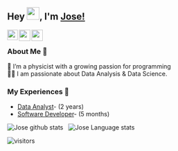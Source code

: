 

## Hey <img src="https://github.com/TheDudeThatCode/TheDudeThatCode/blob/master/Assets/Hi.gif" width="29px">, I'm [Jose!](https://www.linkedin.com/in/jose-luis-cordoba-cabanillas-52805ab6) 
<!--
**p3p31v/p3p31v** is a ✨ _special_ ✨ repository because its `README.md` (this file) appears on your GitHub profile.

Here are some ideas to get you started:

- 🔭 I’m currently working on ...
- 🌱 I’m currently learning ...
- 👯 I’m looking to collaborate on ...
- 🤔 I’m looking for help with ...
- 💬 Ask me about ...
- 📫 How to reach me: ...
- 😄 Pronouns: ...
- ⚡ Fun fact: ...
-->


<a href="https://www.linkedin.com/in/jose-luis-cordoba-cabanillas-52805ab6">
  <img align="left" width="24px" src="https://cdn.jsdelivr.net/npm/simple-icons@v3/icons/linkedin.svg"  />
</a>
<a href="mailto:jluis.cordoba.cabanillas@gmail.com">
  <img align="left" width="26px" src="https://cdn.jsdelivr.net/npm/simple-icons@v3/icons/gmail.svg" />
</a>
<a href="https://youtube.com/@31vp3p">
  <img align="left" width="26px" src="https://cdn.jsdelivr.net/npm/simple-icons@v3/icons/youtube.svg" />
</a>
<br />

### About Me 🚀
🌱 I’m a physicist with a growing passion for programming</br>
👨‍💻  I am passionate about Data Analysis & Data Science. </br>

### My Experiences 🙌
- [Data Analyst](https://www.csic.es)- (2 years)
- [Software Developer](https://cloverbiosoft.com)- (5 months)

![Jose github stats](https://github-readme-stats.vercel.app/api?username=p3p31v&show_icons=true&hide_border=true)&nbsp;&nbsp;
![Jose Language stats](https://github-readme-stats-eight-theta.vercel.app/api/top-langs/?username=p3p31v&layout=compact&langs_count=8&hide_border=true)
<br />


![visitors](https://visitor-badge.laobi.icu/badge?page_id=p3p31v.p3p31v)
